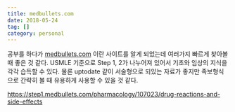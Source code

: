 ```yaml
---
title: medbullets.com
date: 2018-05-24
tag: []
category: personal
---
```


공부를 하다가 [medbullets.com](https://medbullets.com) 이란 사이트를 알게 되었는데 여러가지 빠르게 찾아볼 때 좋은 것 같다.
USMLE 기준으로 Step 1, 2가 나누어져 있어서 기초와 임상의 지식을 각각 습득할 수 있다.
물론 uptodate 같이 서술형으로 되있는 자료가 좋지만 족보형식으로 간략히 볼 때 유용하게 사용할 수 있을 것 같다.

<https://step1.medbullets.com/pharmacology/107023/drug-reactions-and-side-effects>


